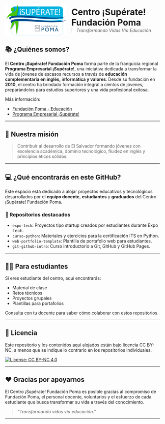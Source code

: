 <div style="display: flex; flex-direction: row; align-items: center; gap: 1rem;">
  <img src="/logo-CSFP.png" width="200" alt="Centro ¡Supérate! Fundación Poma logo" style="flex-shrink: 0;">
  <div style="text-align: left;">
    <h1 style="margin: 0;">Centro ¡Supérate! Fundación Poma</h1>
    <blockquote style="font-style: italic; margin: 0;">Transformando Vidas Vía Educación</blockquote>
  </div>
</div>

## 📚 ¿Quiénes somos?

El **Centro ¡Supérate! Fundación Poma** forma parte de la franquicia regional **Programa Empresarial ¡Supérate!**, una iniciativa dedicada a transformar la vida de jóvenes de escasos recursos a través de **educación complementaria en inglés, informática y valores**. Desde su fundación en **2010**, el centro ha brindado formación integral a cientos de jóvenes, preparándolos para estudios superiores y una vida profesional exitosa.

Más información:
- [Fundación Poma - Educación](https://www.fundacionpoma.org/programas/educacion/superate-fundacion-poma)
- [Programa Empresarial ¡Supérate!](https://superate.org.sv/)

---

## 🌟 Nuestra misión

> Contribuir al desarrollo de El Salvador formando jóvenes con excelencia académica, dominio tecnológico, fluidez en inglés y principios éticos sólidos.

---

## 💻 ¿Qué encontrarás en este GitHub?

Este espacio está dedicado a alojar proyectos educativos y tecnológicos desarrollados por el **equipo docente**, **estudiantes** y **graduados** del Centro ¡Supérate! Fundación Poma.

### 📁 Repositorios destacados

- `expo-tech`: Proyectos tipo startup creados por estudiantes durante Expo Tech.
- `curso-python`: Materiales y ejercicios para la certificación ITS en Python.
- `web-portfolio-template`: Plantilla de portafolio web para estudiantes.
- `git-github-intro`: Curso introductorio a Git, GitHub y GitHub Pages.

---

## 🧑‍🎓 Para estudiantes

Si eres estudiante del centro, aquí encontrarás:
- Material de clase
- Retos técnicos
- Proyectos grupales
- Plantillas para portafolios

Consulta con tu docente para saber cómo colaborar con estos repositorios.

---

## 📜 Licencia

Este repositorio y los contenidos aquí alojados están bajo licencia CC BY-NC, a menos que se indique lo contrario en los repositorios individuales.

[![License: CC BY-NC 4.0](https://licensebuttons.net/l/by-nc/4.0/88x31.png)](https://creativecommons.org/licenses/by-nc/4.0/)

---

## ❤️ Gracias por apoyarnos

El Centro ¡Supérate! Fundación Poma es posible gracias al compromiso de Fundación Poma, el personal docente, voluntarios y el esfuerzo de cada estudiante que busca transformar su vida a través del conocimiento.

> *“Transformando vidas vía educación.”*

---
